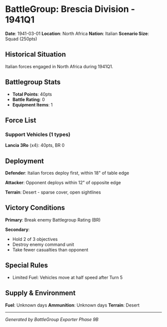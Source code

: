 # BattleGroup: Brescia Division - 1941Q1

**Date**: 1941-03-01
**Location**: North Africa
**Nation**: Italian
**Scenario Size**: Squad (250pts)

## Historical Situation

Italian forces engaged in North Africa during 1941Q1.

## Battlegroup Stats

- **Total Points**: 40pts
- **Battle Rating**: 0
- **Equipment Items**: 1

## Force List

### Support Vehicles (1 types)

**Lancia 3Ro** (x4): 40pts, BR 0

## Deployment

**Defender**: Italian forces deploy first, within 18" of table edge

**Attacker**: Opponent deploys within 12" of opposite edge

**Terrain**: Desert - sparse cover, open sightlines

## Victory Conditions

**Primary**: Break enemy Battlegroup Rating (BR)

**Secondary**:
- Hold 2 of 3 objectives
- Destroy enemy command unit
- Take fewer casualties than opponent

## Special Rules

- Limited Fuel: Vehicles move at half speed after Turn 5

## Supply & Environment

**Fuel**: Unknown days
**Ammunition**: Unknown days
**Terrain**: Desert

---

*Generated by BattleGroup Exporter Phase 9B*
